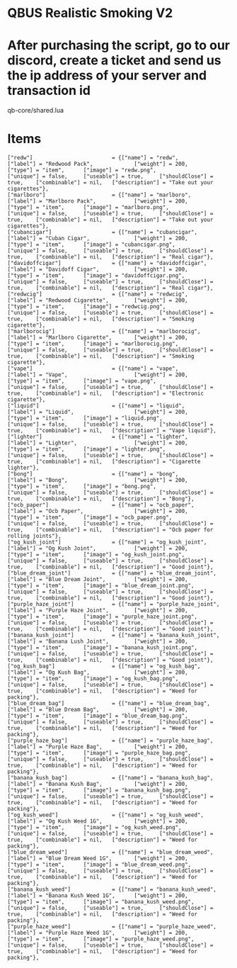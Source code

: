 # QBUS Realistic Smoking V2
# After purchasing the script, go to our discord, create a ticket and send us the ip address of your server and transaction id

qb-core/shared.lua
# Items 
	["redw"] 						 = {["name"] = "redw", 			 	  	  		["label"] = "Redwood Pack", 			["weight"] = 200, 		["type"] = "item", 		["image"] = "redw.png", 				["unique"] = false, 	["useable"] = true, 	["shouldClose"] = true,    ["combinable"] = nil,   ["description"] = "Take out your cigarettes"},
	["marlboro"] 				     = {["name"] = "marlboro", 			 	  	  	["label"] = "Marlboro Pack", 			["weight"] = 200, 		["type"] = "item", 		["image"] = "marlboro.png", 			["unique"] = false, 	["useable"] = true, 	["shouldClose"] = true,    ["combinable"] = nil,   ["description"] = "Take out your cigarettes"},
	["cubancigar"] 			         = {["name"] = "cubancigar", 			 	  	["label"] = "Cuban Cigar", 				["weight"] = 200, 		["type"] = "item", 		["image"] = "cubancigar.png", 			["unique"] = false, 	["useable"] = true, 	["shouldClose"] = true,    ["combinable"] = nil,   ["description"] = "Real cigar"},
	["davidoffcigar"] 	             = {["name"] = "davidoffcigar", 			 	["label"] = "Davidoff Cigar", 			["weight"] = 200, 		["type"] = "item", 		["image"] = "davidoffcigar.png", 		["unique"] = false, 	["useable"] = true, 	["shouldClose"] = true,    ["combinable"] = nil,   ["description"] = "Real cigar"},
	["redwcig"] 				     = {["name"] = "redwcig", 			 	  	  	["label"] = "Redwood Cigarette", 		["weight"] = 200, 		["type"] = "item", 		["image"] = "redwcig.png", 				["unique"] = false, 	["useable"] = true, 	["shouldClose"] = true,    ["combinable"] = nil,   ["description"] = "Smoking cigarette"},	
	["marlborocig"] 		         = {["name"] = "marlborocig", 			 	  	["label"] = "Marlboro Cigarette", 		["weight"] = 200, 		["type"] = "item", 		["image"] = "marlborocig.png", 			["unique"] = false, 	["useable"] = true, 	["shouldClose"] = true,    ["combinable"] = nil,   ["description"] = "Smoking cigarette"},
	["vape"] 						 = {["name"] = "vape", 			 	  	  		["label"] = "Vape", 					["weight"] = 200, 		["type"] = "item", 		["image"] = "vape.png", 				["unique"] = false, 	["useable"] = true, 	["shouldClose"] = true,    ["combinable"] = nil,   ["description"] = "Electronic cigarette"},
	["liquid"] 					     = {["name"] = "liquid", 			 	  	  	["label"] = "Liquid", 					["weight"] = 200, 		["type"] = "item", 		["image"] = "liquid.png", 				["unique"] = false, 	["useable"] = true, 	["shouldClose"] = true,    ["combinable"] = nil,   ["description"] = "Vape liquid"},
	["lighter"] 					 = {["name"] = "lighter", 			 	  	  	["label"] = "Lighter", 					["weight"] = 200, 		["type"] = "item", 		["image"] = "lighter.png", 				["unique"] = false, 	["useable"] = true, 	["shouldClose"] = true,    ["combinable"] = nil,   ["description"] = "Cigarette lighter"},
	["bong"] 						 = {["name"] = "bong", 			 	  	  		["label"] = "Bong", 					["weight"] = 200, 		["type"] = "item", 		["image"] = "bong.png", 				["unique"] = false, 	["useable"] = true, 	["shouldClose"] = true,    ["combinable"] = nil,   ["description"] = "Bong"},
	["ocb_paper"] 					 = {["name"] = "ocb_paper", 			 	  	["label"] = "Ocb Paper", 				["weight"] = 200, 		["type"] = "item", 		["image"] = "ocb_paper.png", 			["unique"] = false, 	["useable"] = true, 	["shouldClose"] = true,    ["combinable"] = nil,   ["description"] = "Ocb paper for rolling joints"},
	["og_kush_joint"] 				 = {["name"] = "og_kush_joint", 			 	["label"] = "Og Kush Joint", 			["weight"] = 200, 		["type"] = "item", 		["image"] = "og_kush_joint.png", 		["unique"] = false, 	["useable"] = true, 	["shouldClose"] = true,    ["combinable"] = nil,   ["description"] = "Good joint"},
	["blue_dream_joint"] 			 = {["name"] = "blue_dream_joint", 			 	["label"] = "Blue Dream Joint", 		["weight"] = 200, 		["type"] = "item", 		["image"] = "blue_dream_joint.png", 	["unique"] = false, 	["useable"] = true, 	["shouldClose"] = true,    ["combinable"] = nil,   ["description"] = "Good joint"},
	["purple_haze_joint"] 			 = {["name"] = "purple_haze_joint", 			["label"] = "Purple Haze Joint", 		["weight"] = 200, 		["type"] = "item", 		["image"] = "purple_haze_joint.png", 	["unique"] = false, 	["useable"] = true, 	["shouldClose"] = true,    ["combinable"] = nil,   ["description"] = "Good joint"},
	["banana_kush_joint"] 			 = {["name"] = "banana_kush_joint", 			["label"] = "Banana Lush Joint", 		["weight"] = 200, 		["type"] = "item", 		["image"] = "banana_kush_joint.png", 	["unique"] = false, 	["useable"] = true, 	["shouldClose"] = true,    ["combinable"] = nil,   ["description"] = "Good joint"},
	["og_kush_bag"] 				 = {["name"] = "og_kush_bag", 			 		["label"] = "Og Kush Bag", 				["weight"] = 200, 		["type"] = "item", 		["image"] = "og_kush_bag.png", 			["unique"] = false, 	["useable"] = true, 	["shouldClose"] = true,    ["combinable"] = nil,   ["description"] = "Weed for packing"},
	["blue_dream_bag"] 			 	 = {["name"] = "blue_dream_bag", 			 	["label"] = "Blue Dream Bag", 			["weight"] = 200, 		["type"] = "item", 		["image"] = "blue_dream_bag.png", 		["unique"] = false, 	["useable"] = true, 	["shouldClose"] = true,    ["combinable"] = nil,   ["description"] = "Weed for packing"},
	["purple_haze_bag"] 			 = {["name"] = "purple_haze_bag", 				["label"] = "Purple Haze Bag", 			["weight"] = 200, 		["type"] = "item", 		["image"] = "purple_haze_bag.png", 		["unique"] = false, 	["useable"] = true, 	["shouldClose"] = true,    ["combinable"] = nil,   ["description"] = "Weed for packing"},
	["banana_kush_bag"] 			 = {["name"] = "banana_kush_bag", 				["label"] = "Banana Kush Bag", 			["weight"] = 200, 		["type"] = "item", 		["image"] = "banana_kush_bag.png", 		["unique"] = false, 	["useable"] = true, 	["shouldClose"] = true,    ["combinable"] = nil,   ["description"] = "Weed for packing"},
	["og_kush_weed"] 				 = {["name"] = "og_kush_weed", 			 	  	["label"] = "Og Kush Weed 1G", 			["weight"] = 200, 		["type"] = "item", 		["image"] = "og_kush_weed.png", 		["unique"] = false, 	["useable"] = true, 	["shouldClose"] = true,    ["combinable"] = nil,   ["description"] = "Weed for packing"},
	["blue_dream_weed"] 			 = {["name"] = "blue_dream_weed", 			 	["label"] = "Blue Dream Weed 1G", 		["weight"] = 200, 		["type"] = "item", 		["image"] = "blue_dream_weed.png", 		["unique"] = false, 	["useable"] = true, 	["shouldClose"] = true,    ["combinable"] = nil,   ["description"] = "Weed for packing"},
	["banana_kush_weed"] 			 = {["name"] = "banana_kush_weed", 			 	["label"] = "Banana Kush Weed 1G", 		["weight"] = 200, 		["type"] = "item", 		["image"] = "banana_kush_weed.png", 	["unique"] = false, 	["useable"] = true, 	["shouldClose"] = true,    ["combinable"] = nil,   ["description"] = "Weed for packing"},
	["purple_haze_weed"] 			 = {["name"] = "purple_haze_weed", 			 	["label"] = "Purple Haze Weed 1G", 		["weight"] = 200, 		["type"] = "item", 		["image"] = "purple_haze_weed.png", 	["unique"] = false, 	["useable"] = true, 	["shouldClose"] = true,    ["combinable"] = nil,   ["description"] = "Weed for packing"},